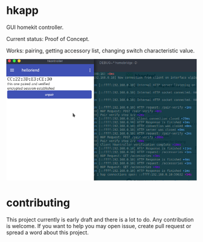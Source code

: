 # hkapp

GUI homekit controller.

Current status: Proof of Concept.

Works: pairing, getting accessory list, changing switch characteristic value.

![screenshot](./_img/hkapp.png)

# contributing

This project currently is early draft and there is a lot to do. 
Any contribution is welcome.
If you want to help you may open issue, create pull request or spread a word about this project.

